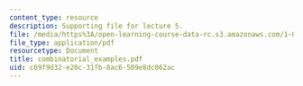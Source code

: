 ```yaml
---
content_type: resource
description: Supporting file for lecture 5.
file: /media/https%3A/open-learning-course-data-rc.s3.amazonaws.com/1-017-computing-and-data-analysis-for-environmental-applications-fall-2003/c69f9d32e20c31fb8ac6509e8dc062ac_combinatorial_examples.pdf
file_type: application/pdf
resourcetype: Document
title: combinatorial_examples.pdf
uid: c69f9d32-e20c-31fb-8ac6-509e8dc062ac
---
```

